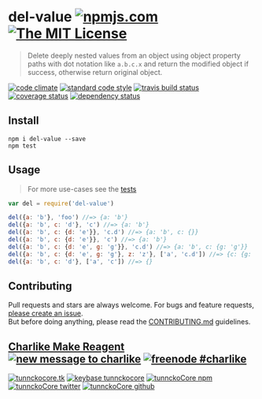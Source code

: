 # del-value [![npmjs.com][npmjs-img]][npmjs-url] [![The MIT License][license-img]][license-url] 

> Delete deeply nested values from an object using object property paths with dot notation like `a.b.c.x` and return the modified object if success, otherwise return original object.

[![code climate][codeclimate-img]][codeclimate-url] [![standard code style][standard-img]][standard-url] [![travis build status][travis-img]][travis-url] [![coverage status][coveralls-img]][coveralls-url] [![dependency status][david-img]][david-url]


## Install
```
npm i del-value --save
npm test
```


## Usage
> For more use-cases see the [tests](./test.js)

```js
var del = require('del-value')

del({a: 'b'}, 'foo') //=> {a: 'b'}
del({a: 'b', c: 'd'}, 'c') //=> {a: 'b'}
del({a: 'b', c: {d: 'e'}}, 'c.d') //=> {a: 'b', c: {}}
del({a: 'b', c: {d: 'e'}}, 'c') //=> {a: 'b'}
del({a: 'b', c: {d: 'e', g: 'g'}}, 'c.d') //=> {a: 'b', c: {g: 'g'}}
del({a: 'b', c: {d: 'e', g: 'g'}, z: 'z'}, ['a', 'c.d']) //=> {c: {g: 'g'}, z: 'z'}
del({a: 'b', c: 'd'}, ['a', 'c']) //=> {}
```


## Contributing

Pull requests and stars are always welcome. For bugs and feature requests, [please create an issue](https://github.com/tunnckoCore/del-value/issues/new).  
But before doing anything, please read the [CONTRIBUTING.md](./CONTRIBUTING.md) guidelines.


## [Charlike Make Reagent](http://j.mp/1stW47C) [![new message to charlike][new-message-img]][new-message-url] [![freenode #charlike][freenode-img]][freenode-url]

[![tunnckocore.tk][author-www-img]][author-www-url] [![keybase tunnckocore][keybase-img]][keybase-url] [![tunnckoCore npm][author-npm-img]][author-npm-url] [![tunnckoCore twitter][author-twitter-img]][author-twitter-url] [![tunnckoCore github][author-github-img]][author-github-url]


[npmjs-url]: https://www.npmjs.com/package/del-value
[npmjs-img]: https://img.shields.io/npm/v/del-value.svg?label=del-value

[license-url]: https://github.com/tunnckoCore/del-value/blob/master/LICENSE.md
[license-img]: https://img.shields.io/badge/license-MIT-blue.svg


[codeclimate-url]: https://codeclimate.com/github/tunnckoCore/del-value
[codeclimate-img]: https://img.shields.io/codeclimate/github/tunnckoCore/del-value.svg

[travis-url]: https://travis-ci.org/tunnckoCore/del-value
[travis-img]: https://img.shields.io/travis/tunnckoCore/del-value.svg

[coveralls-url]: https://coveralls.io/r/tunnckoCore/del-value
[coveralls-img]: https://img.shields.io/coveralls/tunnckoCore/del-value.svg

[david-url]: https://david-dm.org/tunnckoCore/del-value
[david-img]: https://img.shields.io/david/tunnckoCore/del-value.svg

[standard-url]: https://github.com/feross/standard
[standard-img]: https://img.shields.io/badge/code%20style-standard-brightgreen.svg


[author-www-url]: http://www.tunnckocore.tk
[author-www-img]: https://img.shields.io/badge/www-tunnckocore.tk-fe7d37.svg

[keybase-url]: https://keybase.io/tunnckocore
[keybase-img]: https://img.shields.io/badge/keybase-tunnckocore-8a7967.svg

[author-npm-url]: https://www.npmjs.com/~tunnckocore
[author-npm-img]: https://img.shields.io/badge/npm-~tunnckocore-cb3837.svg

[author-twitter-url]: https://twitter.com/tunnckoCore
[author-twitter-img]: https://img.shields.io/badge/twitter-@tunnckoCore-55acee.svg

[author-github-url]: https://github.com/tunnckoCore
[author-github-img]: https://img.shields.io/badge/github-@tunnckoCore-4183c4.svg

[freenode-url]: http://webchat.freenode.net/?channels=charlike
[freenode-img]: https://img.shields.io/badge/freenode-%23charlike-5654a4.svg

[new-message-url]: https://github.com/tunnckoCore/messages
[new-message-img]: https://img.shields.io/badge/send%20me-message-green.svg
